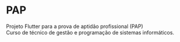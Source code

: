 # PAP

Projeto Flutter para a prova de aptidão profissional (PAP) <br>
Curso de técnico de gestão e programação de sistemas informáticos.

